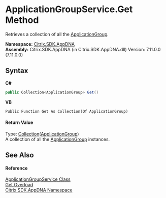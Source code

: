 # ApplicationGroupService.Get Method 
 

Retrieves a collection of all the <a href="2eac72dc-6d12-130d-75ef-83c92c9c4bfe">ApplicationGroup</a>.

**Namespace:**&nbsp;[Citrix.SDK.AppDNA](index.md)<br />**Assembly:**&nbsp;Citrix.SDK.AppDNA (in Citrix.SDK.AppDNA.dll) Version: 7.11.0.0 (7.11.0.0)

## Syntax

**C#**
```csharp
public Collection<ApplicationGroup> Get()
```

**VB**
```vbnet
Public Function Get As Collection(Of ApplicationGroup)
```


#### Return Value
Type: <a href="http://msdn2.microsoft.com/en-us/library/ms132397" target="_blank">Collection</a>(<a href="2eac72dc-6d12-130d-75ef-83c92c9c4bfe">ApplicationGroup</a>)<br />A collection of all the <a href="2eac72dc-6d12-130d-75ef-83c92c9c4bfe">ApplicationGroup</a> instances.

## See Also


#### Reference
<a href="de9598ac-e32d-6eca-2ee0-a6c816e005fa">ApplicationGroupService Class</a><br /><a href="0ff1be3a-1872-476e-90cc-568878782620">Get Overload</a><br /><a href="fe2d265b-410b-8b11-1eb4-a790e0b062bf">Citrix.SDK.AppDNA Namespace</a><br />